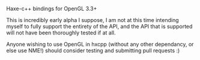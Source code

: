 Haxe-c++ bindings for OpenGL 3.3+

This is incredibly early alpha I suppose, I am not at this time intending myself to fully
support the entirety of the API, and the API that is supported will not have been
thoroughly tested if at all.

Anyone wishing to use OpenGL in hxcpp (without any other dependancy, or else use NME!)
should consider testing and submitting pull requests :)
